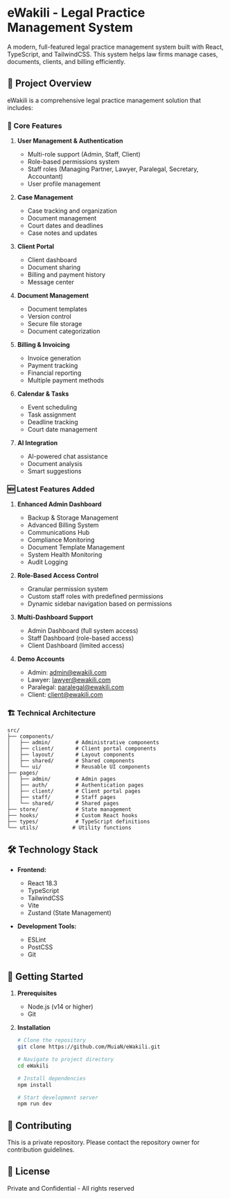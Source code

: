# eWakili - Legal Practice Management System

A modern, full-featured legal practice management system built with React, TypeScript, and TailwindCSS. This system helps law firms manage cases, documents, clients, and billing efficiently.

## 🚀 Project Overview

eWakili is a comprehensive legal practice management solution that includes:

### 🔑 Core Features

1. **User Management & Authentication**
   - Multi-role support (Admin, Staff, Client)
   - Role-based permissions system
   - Staff roles (Managing Partner, Lawyer, Paralegal, Secretary, Accountant)
   - User profile management

2. **Case Management**
   - Case tracking and organization
   - Document management
   - Court dates and deadlines
   - Case notes and updates

3. **Client Portal**
   - Client dashboard
   - Document sharing
   - Billing and payment history
   - Message center

4. **Document Management**
   - Document templates
   - Version control
   - Secure file storage
   - Document categorization

5. **Billing & Invoicing**
   - Invoice generation
   - Payment tracking
   - Financial reporting
   - Multiple payment methods

6. **Calendar & Tasks**
   - Event scheduling
   - Task assignment
   - Deadline tracking
   - Court date management

7. **AI Integration**
   - AI-powered chat assistance
   - Document analysis
   - Smart suggestions

### 🆕 Latest Features Added

1. **Enhanced Admin Dashboard**
   - Backup & Storage Management
   - Advanced Billing System
   - Communications Hub
   - Compliance Monitoring
   - Document Template Management
   - System Health Monitoring
   - Audit Logging

2. **Role-Based Access Control**
   - Granular permission system
   - Custom staff roles with predefined permissions
   - Dynamic sidebar navigation based on permissions

3. **Multi-Dashboard Support**
   - Admin Dashboard (full system access)
   - Staff Dashboard (role-based access)
   - Client Dashboard (limited access)

4. **Demo Accounts**
   - Admin: admin@ewakili.com
   - Lawyer: lawyer@ewakili.com
   - Paralegal: paralegal@ewakili.com
   - Client: client@ewakili.com

### 🏗️ Technical Architecture

```
src/
├── components/
│   ├── admin/        # Administrative components
│   ├── client/       # Client portal components
│   ├── layout/       # Layout components
│   ├── shared/       # Shared components
│   └── ui/           # Reusable UI components
├── pages/
│   ├── admin/        # Admin pages
│   ├── auth/         # Authentication pages
│   ├── client/       # Client portal pages
│   ├── staff/        # Staff pages
│   └── shared/       # Shared pages
├── store/            # State management
├── hooks/            # Custom React hooks
├── types/            # TypeScript definitions
└── utils/           # Utility functions
```

## 🛠️ Technology Stack

- **Frontend:**
  - React 18.3
  - TypeScript
  - TailwindCSS
  - Vite
  - Zustand (State Management)

- **Development Tools:**
  - ESLint
  - PostCSS
  - Git

## 🚀 Getting Started

1. **Prerequisites**
   - Node.js (v14 or higher)
   - Git

2. **Installation**
   ```bash
   # Clone the repository
   git clone https://github.com/MuiaN/eWakili.git

   # Navigate to project directory
   cd eWakili

   # Install dependencies
   npm install

   # Start development server
   npm run dev
   ```

## 👥 Contributing

This is a private repository. Please contact the repository owner for contribution guidelines.

## 📄 License

Private and Confidential - All rights reserved